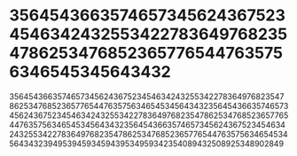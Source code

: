 # 3564543663574657345624367523454634243255342278364976823547862534768523657765447635756346545345643432
35645436635746573456243675234546342432553422783649768235478625347685236577654476357563465453456434323564543663574657345624367523454634243255342278364976823547862534768523657765447635756346545345643432356454366357465734562436752345463424325534227836497682354786253476852365776544763575634654534564343239495394593459439534959342354089432508925348902849
